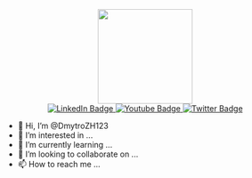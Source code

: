 <div id="header" align="center">
  <img src="https://media.giphy.com/media/M9gbBd9nbDrOTu1Mqx/giphy.gif" width="170"/>
  
  <div id="badges">
  <a href="https://www.linkedin.com/in/dmytro-zhuk/">
    <img src="https://img.shields.io/badge/LinkedIn-blue?style=for-the-badge&logo=linkedin&logoColor=white" alt="LinkedIn Badge"/>
  </a>
  <a href="your-youtube-URL">
    <img src="https://img.shields.io/badge/YouTube-red?style=for-the-badge&logo=youtube&logoColor=white" alt="Youtube Badge"/>
  </a>
  <a href="your-twitter-URL">
    <img src="https://img.shields.io/badge/Twitter-blue?style=for-the-badge&logo=twitter&logoColor=white" alt="Twitter Badge"/>
  </a>
</div>
  
  
</div>

- 👋 Hi, I’m @DmytroZH123
- 👀 I’m interested in ...
- 🌱 I’m currently learning ...
- 💞️ I’m looking to collaborate on ...
- 📫 How to reach me ...






<!---
DmytroZH123/DmytroZH123 is a ✨ special ✨ repository because its `README.md` (this file) appears on your GitHub profile.
You can click the Preview link to take a look at your changes.

<img src="https://www.edureka.co/blog/wp-content/uploads/2018/08/Insurance-Leadspace-Aniamted.gif" width="300"/>

<img src="https://media.giphy.com/media/hvRJCLFzcasrR4ia7z/giphy.gif" width="30px"/>

<img src="https://www.aalpha.net/wp-content/uploads/2019/10/data-science-giphy.gif" width="280" align="right"/>

--->
